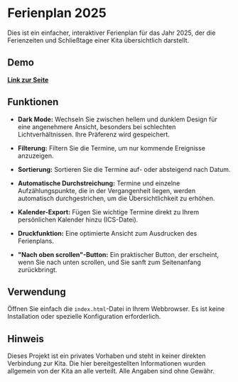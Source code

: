 # Ferienplan 2025

Dies ist ein einfacher, interaktiver Ferienplan für das Jahr 2025, der die Ferienzeiten und Schließtage einer Kita übersichtlich darstellt.

## Demo
**[Link zur Seite](https://cschaf.github.io/kita-ferien-info/)**

## Funktionen

* **Dark Mode:** Wechseln Sie zwischen hellem und dunklem Design für eine angenehmere Ansicht, besonders bei schlechten Lichtverhältnissen. Ihre Präferenz wird gespeichert.

* **Filterung:** Filtern Sie die Termine, um nur kommende Ereignisse anzuzeigen.

* **Sortierung:** Sortieren Sie die Termine auf- oder absteigend nach Datum.

* **Automatische Durchstreichung:** Termine und einzelne Aufzählungspunkte, die in der Vergangenheit liegen, werden automatisch durchgestrichen, um die Übersichtlichkeit zu erhöhen.

* **Kalender-Export:** Fügen Sie wichtige Termine direkt zu Ihrem persönlichen Kalender hinzu (ICS-Datei).

* **Druckfunktion:** Eine optimierte Ansicht zum Ausdrucken des Ferienplans.

* **"Nach oben scrollen"-Button:** Ein praktischer Button, der erscheint, wenn Sie nach unten scrollen, und Sie sanft zum Seitenanfang zurückbringt.

## Verwendung

Öffnen Sie einfach die `index.html`-Datei in Ihrem Webbrowser. Es ist keine Installation oder spezielle Konfiguration erforderlich.

## Hinweis

Dieses Projekt ist ein privates Vorhaben und steht in keiner direkten Verbindung zur Kita. Die hier bereitgestellten Informationen wurden allgemein von der Kita an alle verteilt. Alle Angaben sind ohne Gewähr.
